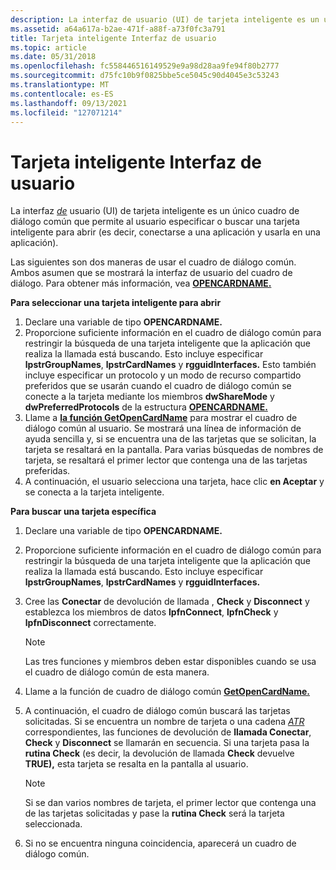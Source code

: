 ```yaml
---
description: La interfaz de usuario (UI) de tarjeta inteligente es un único cuadro de diálogo común que permite al usuario especificar o buscar una tarjeta inteligente para abrir (es decir, conectarse a una aplicación y usarla en una aplicación).
ms.assetid: a64a617a-b2ae-471f-a88f-a73f0fc3a791
title: Tarjeta inteligente Interfaz de usuario
ms.topic: article
ms.date: 05/31/2018
ms.openlocfilehash: fc558446516149529e9a98d28aa9fe94f80b2777
ms.sourcegitcommit: d75fc10b9f0825bbe5ce5045c90d4045e3c53243
ms.translationtype: MT
ms.contentlocale: es-ES
ms.lasthandoff: 09/13/2021
ms.locfileid: "127071214"
---
```

# <a name="smart-card-user-interface"></a>Tarjeta inteligente Interfaz de usuario

La interfaz [*de*](../secgloss/u-gly.md) usuario (UI) [](../secgloss/s-gly.md) de tarjeta inteligente es un único cuadro de diálogo común que permite al usuario especificar o buscar una tarjeta inteligente para abrir (es decir, conectarse a una aplicación y usarla en una aplicación).

Las siguientes son dos maneras de usar el cuadro de diálogo común. Ambos asumen que se mostrará la interfaz de usuario del cuadro de diálogo. Para obtener más información, vea [**OPENCARDNAME.**](/windows/desktop/api/Winscard/ns-winscard-opencardnamea)

**Para seleccionar una tarjeta inteligente para abrir**

1.  Declare una variable de tipo **OPENCARDNAME.**
2.  Proporcione suficiente información en el cuadro de diálogo común para restringir la búsqueda de una tarjeta inteligente que la aplicación que realiza la llamada está buscando. Esto incluye especificar **lpstrGroupNames**, **lpstrCardNames** y **rgguidInterfaces.** Esto también incluye especificar un protocolo y un modo de recurso compartido preferidos que se usarán cuando el cuadro de diálogo común se conecte a la tarjeta mediante los miembros **dwShareMode** y **dwPreferredProtocols** de la estructura [**OPENCARDNAME.**](/windows/desktop/api/Winscard/ns-winscard-opencardnamea)
3.  Llame a [**la función GetOpenCardName**](/windows/desktop/api/Winscard/nf-winscard-getopencardnamea) para mostrar el cuadro de diálogo común al usuario. Se mostrará una línea de información de ayuda sencilla y, si se encuentra una de las tarjetas que se solicitan, la tarjeta se resaltará en la pantalla. Para varias búsquedas de nombres de tarjeta, se resaltará el primer lector que contenga una de las tarjetas preferidas.
4.  A continuación, el usuario selecciona una tarjeta, hace clic **en Aceptar** y se conecta a la tarjeta inteligente.

**Para buscar una tarjeta específica**

1.  Declare una variable de tipo **OPENCARDNAME.**
2.  Proporcione suficiente información en el cuadro de diálogo común para restringir la búsqueda de una tarjeta inteligente que la aplicación que realiza la llamada está buscando. Esto incluye especificar **lpstrGroupNames**, **lpstrCardNames** y **rgguidInterfaces.**
3.  Cree las **Conectar** de devolución de llamada , **Check** y **Disconnect** y establezca los miembros de datos **lpfnConnect**, **lpfnCheck** y **lpfnDisconnect** correctamente.
    > [!Note]  
    > Las tres funciones y miembros deben estar disponibles cuando se usa el cuadro de diálogo común de esta manera.

     

4.  Llame a la función de cuadro de diálogo común [**GetOpenCardName.**](/windows/desktop/api/Winscard/nf-winscard-getopencardnamea)
5.  A continuación, el cuadro de diálogo común buscará las tarjetas solicitadas. Si se encuentra un nombre de tarjeta o una cadena [*ATR*](../secgloss/a-gly.md) correspondientes, las funciones de devolución de **llamada Conectar**, **Check** y **Disconnect** se llamarán en secuencia. Si una tarjeta pasa la **rutina Check** (es decir, la devolución de llamada **Check** devuelve **TRUE),** esta tarjeta se resalta en la pantalla al usuario.
    > [!Note]  
    > Si se dan varios nombres de tarjeta, el primer lector que contenga una de las tarjetas solicitadas y pase la **rutina Check** será la tarjeta seleccionada.

     

6.  Si no se encuentra ninguna coincidencia, aparecerá un cuadro de diálogo común.

 

 
